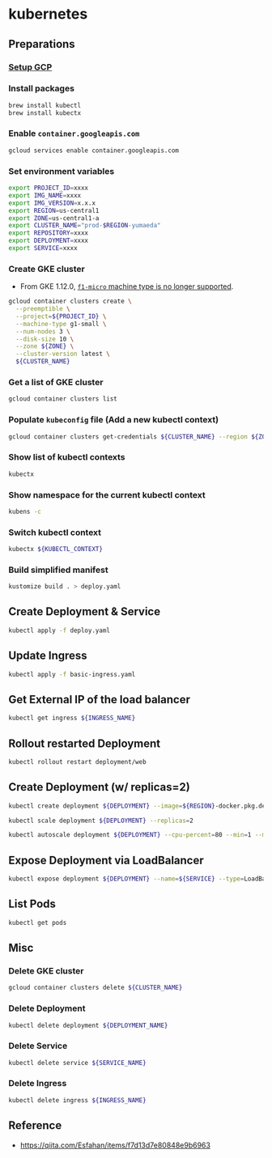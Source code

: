 # kubernetes
## Preparations
### [Setup GCP](https://github.com/yumaeda/gcp/blob/main/README.md)
### Install packages
```sh
brew install kubectl
brew install kubectx
```

### Enable `container.googleapis.com`
```zsh
gcloud services enable container.googleapis.com
```

### Set environment variables
```zsh
export PROJECT_ID=xxxx
export IMG_NAME=xxxx
export IMG_VERSION=x.x.x
export REGION=us-central1
export ZONE=us-central1-a
export CLUSTER_NAME="prod-$REGION-yumaeda"
export REPOSITORY=xxxx
export DEPLOYMENT=xxxx
export SERVICE=xxxx
```

### Create GKE cluster
- From GKE 1.12.0, [`f1-micro` machine type is no longer supported](https://stackoverflow.com/questions/61357217/gcloud-kubernetes-in-f1-micro-results-in-node-pools-of-f1-micro-machines-are-no).

```zsh
gcloud container clusters create \
  --preemptible \
  --project=${PROJECT_ID} \
  --machine-type g1-small \
  --num-nodes 3 \
  --disk-size 10 \
  --zone ${ZONE} \
  --cluster-version latest \
  ${CLUSTER_NAME}
```

### Get a list of GKE cluster
```zsh
gcloud container clusters list
```

### Populate `kubeconfig` file (Add a new kubectl context)
```zsh
gcloud container clusters get-credentials ${CLUSTER_NAME} --region ${ZONE} --project ${PROJECT_ID}
```

### Show list of kubectl contexts
```zsh
kubectx
```

### Show namespace for the current kubectl context
```zsh
kubens -c
```

### Switch kubectl context
```zsh
kubectx ${KUBECTL_CONTEXT}
```

### Build simplified manifest
```zsh
kustomize build . > deploy.yaml
```

## Create Deployment & Service
```zsh
kubectl apply -f deploy.yaml
```

## Update Ingress
```zsh
kubectl apply -f basic-ingress.yaml
```

## Get External IP of the load balancer
```zsh
kubectl get ingress ${INGRESS_NAME}
```

## Rollout restarted Deployment
```zsh
kubectl rollout restart deployment/web
```


## Create Deployment (w/ replicas=2)
```zsh
kubectl create deployment ${DEPLOYMENT} --image=${REGION}-docker.pkg.dev/${PROJECT_ID}/${REPOSITORY}/${IMG_NAME}:${IMG_VERSION}

kubectl scale deployment ${DEPLOYMENT} --replicas=2

kubectl autoscale deployment ${DEPLOYMENT} --cpu-percent=80 --min=1 --max=2
```

## Expose Deployment via LoadBalancer
```zsh
kubectl expose deployment ${DEPLOYMENT} --name=${SERVICE} --type=LoadBalancer --port 80 --target-port 8080
```

## List Pods
```sh
kubectl get pods
```

## Misc
### Delete GKE cluster
```zsh
gcloud container clusters delete ${CLUSTER_NAME}
```
### Delete Deployment
```zsh
kubectl delete deployment ${DEPLOYMENT_NAME}
```
### Delete Service
```zsh
kubectl delete service ${SERVICE_NAME}
```
### Delete Ingress
```zsh
kubectl delete ingress ${INGRESS_NAME}
```

## Reference
- https://qiita.com/Esfahan/items/f7d13d7e80848e9b6963
